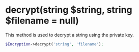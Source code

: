 # decrypt(string $string, string $filename = null)
This method is used to decrypt a string using the private key.

```php
$Encryption->decrypt('string', 'filename');
```
